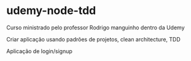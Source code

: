 # udemy-node-tdd

Curso ministrado pelo professor Rodrigo manguinho dentro da Udemy

Criar aplicação usando padrões de projetos, clean architecture, TDD

Aplicação de login/signup
